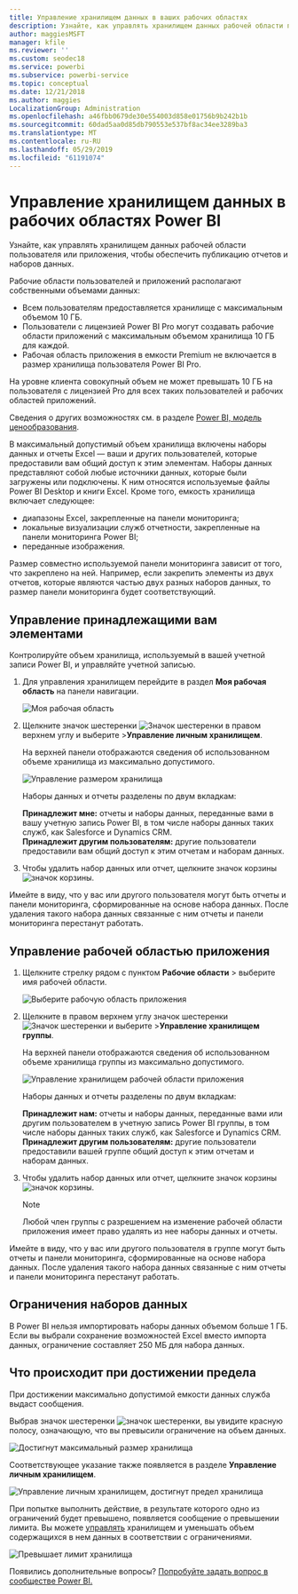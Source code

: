 ```yaml
---
title: Управление хранилищем данных в ваших рабочих областях
description: Узнайте, как управлять хранилищем данных рабочей области пользователя или приложения, чтобы обеспечить публикацию отчетов и наборов данных.
author: maggiesMSFT
manager: kfile
ms.reviewer: ''
ms.custom: seodec18
ms.service: powerbi
ms.subservice: powerbi-service
ms.topic: conceptual
ms.date: 12/21/2018
ms.author: maggies
LocalizationGroup: Administration
ms.openlocfilehash: a46fbb0679de30e554003d858e01756b9b242b1b
ms.sourcegitcommit: 60dad5aa0d85db790553e537bf8ac34ee3289ba3
ms.translationtype: MT
ms.contentlocale: ru-RU
ms.lasthandoff: 05/29/2019
ms.locfileid: "61191074"
---
```

# <a name="manage-data-storage-in-power-bi-workspaces"></a>Управление хранилищем данных в рабочих областях Power BI

Узнайте, как управлять хранилищем данных рабочей области пользователя или приложения, чтобы обеспечить публикацию отчетов и наборов данных.

Рабочие области пользователей и приложений располагают собственными объемами данных:

* Всем пользователям предоставляется хранилище с максимальным объемом 10 ГБ.
* Пользователи с лицензией Power BI Pro могут создавать рабочие области приложений с максимальным объемом хранилища 10 ГБ для каждой.
* Рабочая область приложения в емкости Premium не включается в размер хранилища пользователя Power BI Pro.

На уровне клиента совокупный объем не может превышать 10 ГБ на пользователя с лицензией Pro для всех таких пользователей и рабочих областей приложений.

Сведения о других возможностях см. в разделе [Power BI, модель ценообразования](https://powerbi.microsoft.com/pricing).

В максимальный допустимый объем хранилища включены наборы данных и отчеты Excel — ваши и других пользователей, которые предоставили вам общий доступ к этим элементам. Наборы данных представляют собой любые источники данных, которые были загружены или подключены. К ним относятся используемые файлы Power BI Desktop и книги Excel. Кроме того, емкость хранилища включает следующее:

* диапазоны Excel, закрепленные на панели мониторинга;
* локальные визуализации служб отчетности, закрепленные на панели мониторинга Power BI;
* переданные изображения.

Размер совместно используемой панели мониторинга зависит от того, что закреплено на ней. Например, если закрепить элементы из двух отчетов, которые являются частью двух разных наборов данных, то размер панели мониторинга будет соответствующий.

<a name="manage"/>

## <a name="manage-items-you-own"></a>Управление принадлежащими вам элементами

Контролируйте объем хранилища, используемый в вашей учетной записи Power BI, и управляйте учетной записью.

1. Для управления хранилищем перейдите в раздел **Моя рабочая область** на панели навигации.
   
    ![Моя рабочая область](media/service-admin-manage-your-data-storage-in-power-bi/pbi_myworkspace.png)
2. Щелкните значок шестеренки ![Значок шестеренки](media/service-admin-manage-your-data-storage-in-power-bi/pbi_gearicon.png) в правом верхнем углу и выберите \>**Управление личным хранилищем**.
   
    На верхней панели отображаются сведения об использованном объеме хранилища из максимально допустимого.
   
    ![Управление размером хранилища](media/service-admin-manage-your-data-storage-in-power-bi/pbi_persnlstorage.png)
   
    Наборы данных и отчеты разделены по двум вкладкам:
   
    **Принадлежит мне:** отчеты и наборы данных, переданные вами в вашу учетную запись Power BI, в том числе наборы данных таких служб, как Salesforce и Dynamics CRM.  
    **Принадлежит другим пользователям:** другие пользователи предоставили вам общий доступ к этим отчетам и наборам данных.
1. Чтобы удалить набор данных или отчет, щелкните значок корзины ![значок корзины](media/service-admin-manage-your-data-storage-in-power-bi/pbi_deleteicon.png).

Имейте в виду, что у вас или другого пользователя могут быть отчеты и панели мониторинга, сформированные на основе набора данных. После удаления такого набора данных связанные с ним отчеты и панели мониторинга перестанут работать.

## <a name="manage-your-app-workspace"></a>Управление рабочей областью приложения
1. Щелкните стрелку рядом с пунктом **Рабочие области** \> выберите имя рабочей области.
   
    ![Выберите рабочую область приложения](media/service-admin-manage-your-data-storage-in-power-bi/pbi_groupworkspaces.png)
2. Щелкните в правом верхнем углу значок шестеренки ![Значок шестеренки](media/service-admin-manage-your-data-storage-in-power-bi/pbi_gearicon.png) и выберите \>**Управление хранилищем группы**.
   
    На верхней панели отображаются сведения об использованном объеме хранилища группы из максимально допустимого.
   
    ![Управление хранилищем рабочей области приложения](media/service-admin-manage-your-data-storage-in-power-bi/pbi_groupstorage.png)
   
    Наборы данных и отчеты разделены по двум вкладкам:
   
    **Принадлежит нам:** отчеты и наборы данных, переданные вами или другим пользователем в учетную запись Power BI группы, в том числе наборы данных таких служб, как Salesforce и Dynamics CRM.
    **Принадлежит другим пользователям:** другие пользователи предоставили вашей группе общий доступ к этим отчетам и наборам данных.
3. Чтобы удалить набор данных или отчет, щелкните значок корзины ![значок корзины](media/service-admin-manage-your-data-storage-in-power-bi/pbi_deleteicon.png).
   
   > [!NOTE]
   > Любой член группы с разрешением на изменение рабочей области приложения имеет право удалять из нее наборы данных и отчеты.
   > 
   > 

Имейте в виду, что у вас или другого пользователя в группе могут быть отчеты и панели мониторинга, сформированные на основе набора данных. После удаления такого набора данных связанные с ним отчеты и панели мониторинга перестанут работать.

## <a name="dataset-limits"></a>Ограничения наборов данных
В Power BI нельзя импортировать наборы данных объемом больше 1 ГБ. Если вы выбрали сохранение возможностей Excel вместо импорта данных, ограничение составляет 250 МБ для набора данных.

## <a name="what-happens-when-you-reach-a-limit"></a>Что происходит при достижении предела
При достижении максимально допустимой емкости данных служба выдаст сообщения. 

Выбрав значок шестеренки ![значок шестеренки](media/service-admin-manage-your-data-storage-in-power-bi/pbi_gearicon.png), вы увидите красную полосу, означающую, что вы превысили ограничение на объем данных.

![Достигнут максимальный размер хранилища](media/service-admin-manage-your-data-storage-in-power-bi/manage-storage-limit.png)

Соответствующее указание также появляется в разделе **Управление личным хранилищем**.

 ![Управление личным хранилищем, достигнут предел хранилища](media/service-admin-manage-your-data-storage-in-power-bi/manage-storage-limit2.png)

 При попытке выполнить действие, в результате которого одно из ограничений будет превышено, появляется сообщение о превышении лимита. Вы можете [управлять](#manage) хранилищем и уменьшать объем содержащихся в нем данных в соответствии с ограничениями.

 ![Превышает лимит хранилища](media/service-admin-manage-your-data-storage-in-power-bi/powerbi-pro-over-limit.png)

 Появились дополнительные вопросы? [Попробуйте задать вопрос в сообществе Power BI.](http://community.powerbi.com/)

